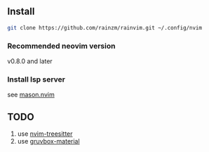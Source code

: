 ## Install

```bash
git clone https://github.com/rainzm/rainvim.git ~/.config/nvim
```

### Recommended neovim version

v0.8.0 and later

### Install lsp server

see [mason.nvim](https://github.com/williamboman/mason.nvim)

## TODO

1. use [nvim-treesitter](https://github.com/nvim-treesitter/nvim-treesitter) 
2. use [gruvbox-material](https://github.com/sainnhe/gruvbox-material)
